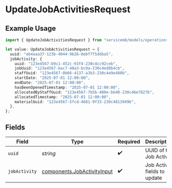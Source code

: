 # UpdateJobActivitiesRequest

## Example Usage

```typescript
import { UpdateJobActivitiesRequest } from "servicem8/models/operations";

let value: UpdateJobActivitiesRequest = {
  uuid: "eb4aaa37-123b-4044-9b26-0ebf7f5ddba5",
  jobActivity: {
    uuid: "123e4567-b9c1-452c-93f4-230c4cc92ceb",
    jobUuid: "123e4567-bac7-48a3-bc9a-230c4ed8b4cb",
    staffUuid: "123e4567-0b66-4137-a3b3-230c4e9e480b",
    startDate: "2025-07-01 12:00:00",
    endDate: "2025-07-01 12:00:00",
    hasBeenOpenedTimestamp: "2025-07-01 12:00:00",
    allocatedByStaffUuid: "123e4567-7b5b-480e-bb40-230c46e7827b",
    allocatedTimestamp: "2025-07-01 12:00:00",
    materialUuid: "123e4567-5fcd-4681-9f33-230c4813949b",
  },
};
```

## Fields

| Field                                                                      | Type                                                                       | Required                                                                   | Description                                                                |
| -------------------------------------------------------------------------- | -------------------------------------------------------------------------- | -------------------------------------------------------------------------- | -------------------------------------------------------------------------- |
| `uuid`                                                                     | *string*                                                                   | :heavy_check_mark:                                                         | UUID of the Job Activity                                                   |
| `jobActivity`                                                              | [components.JobActivityInput](../../models/components/jobactivityinput.md) | :heavy_check_mark:                                                         | Job Activity fields to update                                              |